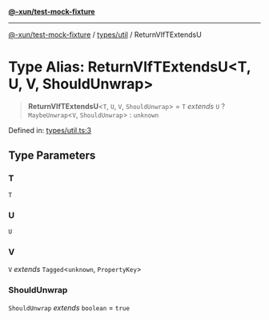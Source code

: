 [**@-xun/test-mock-fixture**](../../../README.md)

***

[@-xun/test-mock-fixture](../../../README.md) / [types/util](../README.md) / ReturnVIfTExtendsU

# Type Alias: ReturnVIfTExtendsU\<T, U, V, ShouldUnwrap\>

> **ReturnVIfTExtendsU**\<`T`, `U`, `V`, `ShouldUnwrap`\> = `T` *extends* `U` ? `MaybeUnwrap`\<`V`, `ShouldUnwrap`\> : `unknown`

Defined in: [types/util.ts:3](https://github.com/Xunnamius/test-utils/blob/f98e631c6c1119fbde0ae47dd357cfe62eae579b/packages/test-mock-fixture/src/types/util.ts#L3)

## Type Parameters

### T

`T`

### U

`U`

### V

`V` *extends* `Tagged`\<`unknown`, `PropertyKey`\>

### ShouldUnwrap

`ShouldUnwrap` *extends* `boolean` = `true`
